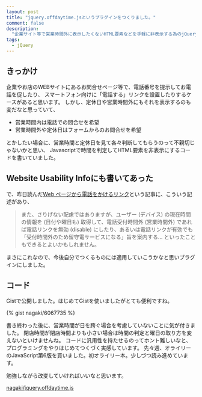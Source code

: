 ```yaml
---
layout: post
title: "jquery.offdaytime.jsというプラグインをつくりました。"
comment: false
description:
  "企業サイト等で営業時間外に表示したくないHTML要素などを手軽に非表示する為のjQueryプラグインをつくりました。その説明。"
tags:
  - jQuery
---
```


## きっかけ

企業やお店のWEBサイトにあるお問合せページ等で、電話番号を提示してお電話を促したり、
スマートフォン向けに「電話する」リンクを設置したりするケースがあると思います。
しかし、定休日や営業時間外にもそれを表示するのも変だなと思っていて、

* 営業時間内は電話での問合せを希望
* 営業時間外や定休日はフォームからのお問合せを希望

とかしたい場合に、営業時間と定休日を見て各々判断してもらうのって不親切じゃないかと思い、
Javascriptで時間を判定してHTML要素を非表示にするコードを書いていました。

## Website Usability Infoにも書いてあった

で、昨日読んだ[Web ページから電話をかけるリンク][1]という記事に、こういう記述があり、

> また、さりげない配慮ではありますが、ユーザー (デバイス) の現在時間の情報を
  (日付や曜日も) 取得して、電話受付時間外 (営業時間外) であれば電話リンクを無効
  (disable) にしたり、あるいは電話リンクが有効でも
  「受付時間外のため留守電サービスになる」旨を案内する…
  といったこともできるとよいかもしれません。

まさにこれなので、今後自分でつくるものには適用していこうかなと思いプラグインにしました。

## コード

Gistで公開しました。はじめてGistを使いましたがとても便利ですね。

{% gist nagaki/6067735 %}

書き終わった後に、営業時間が日を跨ぐ場合を考慮していないことに気が付きました。
閉店時間が閉店時間よりも小さい場合は時間の判定と曜日の取り方を変えないといけませんね。
コードに汎用性を持たせるのってホント難しいなと、プログラミングをやりはじめてつくづく実感しています。
先々週、オライリーのJavaScript第6版を買いました。初オライリー本。少しづつ読み進めています。

勉強しながら改変していければいいなと思います。

[nagaki/jquery.offdaytime.js][2]


 [1]: http://website-usability.info/2013/07/entry_130723.html
 [2]: https://gist.github.com/nagaki/6067735
